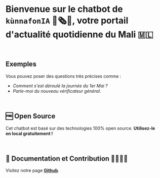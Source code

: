 # Bienvenue sur le chatbot de `kùnnafonIA` 🤖🗞️💬, votre portail d'actualité quotidienne du Mali 🇲🇱

&nbsp;

## Exemples
Vous pouvez poser des questions très précises comme :
- *Comment s'est déroulé la journée du 1er Mai ?*
- *Parle-moi du nouveau vérificateur général.*

&nbsp;

## 🆓 Open Source
Cet chatbot est basé sur des technologies 100% open source. **Utilisez-le en local gratuitement !**

&nbsp;

## 📝 Documentation et Contribution 🫱🏾‍🫲🏽
Visitez notre page **[Github](https://github.com/Lonytech/kounafoni-app)**.

